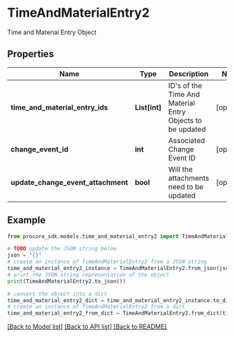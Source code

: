 # TimeAndMaterialEntry2

Time and Material Entry Object

## Properties

Name | Type | Description | Notes
------------ | ------------- | ------------- | -------------
**time_and_material_entry_ids** | **List[int]** | ID&#39;s of the Time And Material Entry Objects to be updated | [optional] 
**change_event_id** | **int** | Associated Change Event ID | [optional] 
**update_change_event_attachment** | **bool** | Will the attachments need to be updated | [optional] 

## Example

```python
from procore_sdk.models.time_and_material_entry2 import TimeAndMaterialEntry2

# TODO update the JSON string below
json = "{}"
# create an instance of TimeAndMaterialEntry2 from a JSON string
time_and_material_entry2_instance = TimeAndMaterialEntry2.from_json(json)
# print the JSON string representation of the object
print(TimeAndMaterialEntry2.to_json())

# convert the object into a dict
time_and_material_entry2_dict = time_and_material_entry2_instance.to_dict()
# create an instance of TimeAndMaterialEntry2 from a dict
time_and_material_entry2_from_dict = TimeAndMaterialEntry2.from_dict(time_and_material_entry2_dict)
```
[[Back to Model list]](../README.md#documentation-for-models) [[Back to API list]](../README.md#documentation-for-api-endpoints) [[Back to README]](../README.md)



